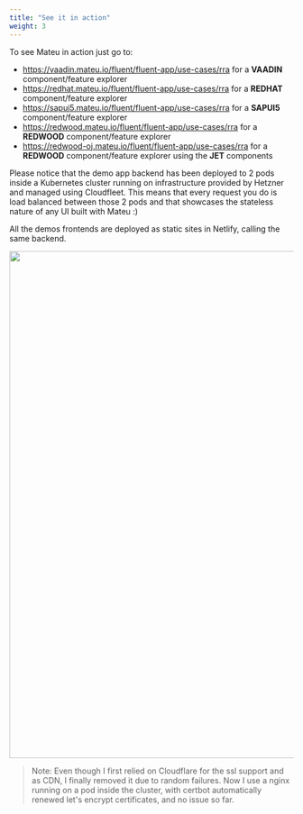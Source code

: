 ```yaml
---
title: "See it in action"
weight: 3
---
```


To see Mateu in action just go to:

- https://vaadin.mateu.io/fluent/fluent-app/use-cases/rra for a **VAADIN** component/feature explorer
- https://redhat.mateu.io/fluent/fluent-app/use-cases/rra for a **REDHAT** component/feature explorer
- https://sapui5.mateu.io/fluent/fluent-app/use-cases/rra for a **SAPUI5** component/feature explorer
- https://redwood.mateu.io/fluent/fluent-app/use-cases/rra for a **REDWOOD** component/feature explorer
- https://redwood-oj.mateu.io/fluent/fluent-app/use-cases/rra for a **REDWOOD** component/feature explorer using the **JET** components

Please notice that the demo app backend has been deployed to 2 pods inside a Kubernetes cluster running on infrastructure 
provided by Hetzner and managed using Cloudfleet. This means that every request you do is load balanced between those 2 
pods and that showcases the stateless nature of any UI built with Mateu :) 

All the demos frontends are deployed as static sites in Netlify, calling the same backend.

<p align="center"><img src="../../../images/demo-1.svg" width="900"/></p>

> Note: Even though I first relied on Cloudflare for the ssl support and as CDN, I finally removed it due to random 
> failures. Now I use a nginx running on a pod inside the cluster, with certbot automatically renewed let's encrypt 
> certificates, and no issue so far. 
